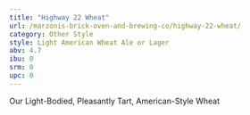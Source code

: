 ```yaml
---
title: "Highway 22 Wheat"
url: /marzonis-brick-oven-and-brewing-co/highway-22-wheat/
category: Other Style
style: Light American Wheat Ale or Lager
abv: 4.7
ibu: 0
srm: 0
upc: 0
---
```

Our Light-Bodied, Pleasantly Tart, American-Style Wheat
